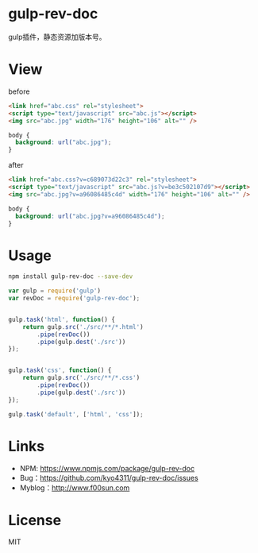 # gulp-rev-doc
gulp插件，静态资源加版本号。

# View
before
```html
<link href="abc.css" rel="stylesheet">
<script type="text/javascript" src="abc.js"></script>
<img src="abc.jpg" width="176" height="106" alt="" />
```

```css
body {
  background: url("abc.jpg");
}
```

after
```html
<link href="abc.css?v=c689073d22c3" rel="stylesheet">
<script type="text/javascript" src="abc.js?v=be3c502107d9"></script>
<img src="abc.jpg?v=a96086485c4d" width="176" height="106" alt="" />
```

```css
body {
  background: url("abc.jpg?v=a96086485c4d");
}
```

# Usage
```bash
npm install gulp-rev-doc --save-dev
```

```js
var gulp = require('gulp')
var revDoc = require('gulp-rev-doc');


gulp.task('html', function() {
    return gulp.src('./src/**/*.html')
        .pipe(revDoc())
        .pipe(gulp.dest('./src'))
});


gulp.task('css', function() {
    return gulp.src('./src/**/*.css')
        .pipe(revDoc())
        .pipe(gulp.dest('./src'))
});

gulp.task('default', ['html', 'css']);
```

# Links
- NPM: https://www.npmjs.com/package/gulp-rev-doc
- Bug：https://github.com/kyo4311/gulp-rev-doc/issues
- Myblog：http://www.f00sun.com

# License

MIT